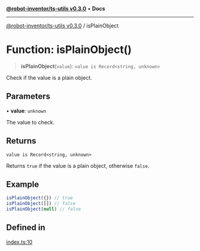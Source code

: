 [**@robot-inventor/ts-utils v0.3.0**](../README.md) • **Docs**

***

[@robot-inventor/ts-utils v0.3.0](../README.md) / isPlainObject

# Function: isPlainObject()

> **isPlainObject**(`value`): `value is Record<string, unknown>`

Check if the value is a plain object.

## Parameters

• **value**: `unknown`

The value to check.

## Returns

`value is Record<string, unknown>`

Returns `true` if the value is a plain object, otherwise `false`.

## Example

```ts
isPlainObject({}) // true
isPlainObject([]) // false
isPlainObject(null) // false
```

## Defined in

[index.ts:10](https://github.com/Robot-Inventor/ts-utils/blob/5b8e7899204a94a838634f0660e630bef4435d6a/src/index.ts#L10)
